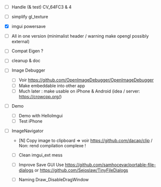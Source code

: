 * [ ] Handle (& test) CV_64FC3 & 4
* [ ] simplify gl_texture
* [X] imgui powersave 
* [ ] All in one version (minimalist header / warning make opengl possibly external)
* [ ] Compat Eigen ?
* [ ] cleanup & doc

* [ ] Image Debugger
  * [ ] Voir https://github.com/OpenImageDebugger/OpenImageDebugger
  * [ ] Make embeddable into other app
  * [ ] Much later : make usable on iPhone & Android (idea / server: https://crowcpp.org/) 

* [ ] Demo
  * [ ] Demo with HelloImgui
  * [ ] Test iPhone

* [ ] ImageNavigator
  * [N] Copy image to clipboard => voir https://github.com/dacap/clip / Non: rend compilation complexe !
  * [ ] Clean imgui_ext mess
  * [ ] Improve Save GUI
    Use https://github.com/samhocevar/portable-file-dialogs or https://github.com/Sejoslaw/TinyFileDialogs
  * [ ] Naming Draw_DisableDragWindow

